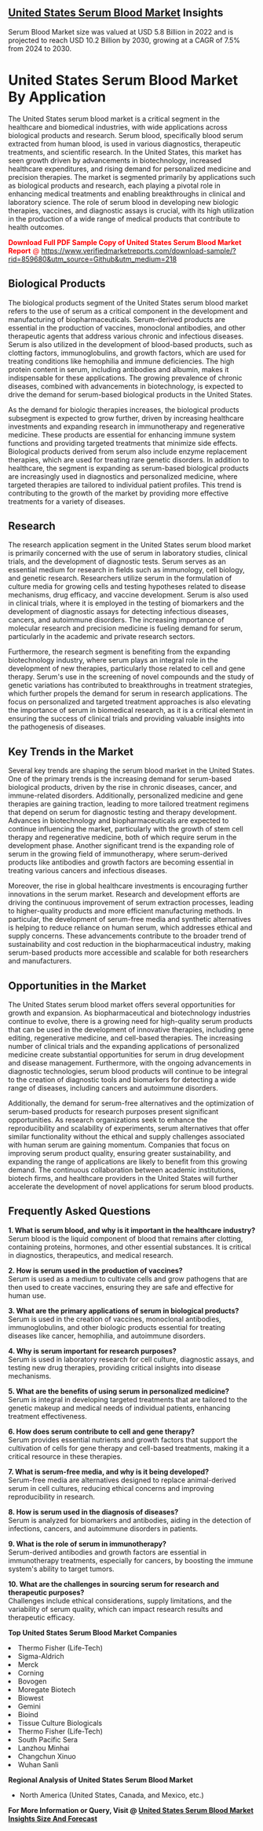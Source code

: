 <h2><a href="https://www.verifiedmarketreports.com/download-sample/?rid=859680&amp;utm_source=Github&amp;utm_medium=218" target="_blank">United States Serum Blood Market</a> Insights</h2><p>Serum Blood Market size was valued at USD 5.8 Billion in 2022 and is projected to reach USD 10.2 Billion by 2030, growing at a CAGR of 7.5% from 2024 to 2030.</p><p><h1>United States Serum Blood Market By Application</h1> <p>The United States serum blood market is a critical segment in the healthcare and biomedical industries, with wide applications across biological products and research. Serum blood, specifically blood serum extracted from human blood, is used in various diagnostics, therapeutic treatments, and scientific research. In the United States, this market has seen growth driven by advancements in biotechnology, increased healthcare expenditures, and rising demand for personalized medicine and precision therapies. The market is segmented primarily by applications such as biological products and research, each playing a pivotal role in enhancing medical treatments and enabling breakthroughs in clinical and laboratory science. The role of serum blood in developing new biologic therapies, vaccines, and diagnostic assays is crucial, with its high utilization in the production of a wide range of medical products that contribute to health outcomes. <p><span class=""><span style="color: #ff0000;"><strong>Download Full PDF Sample Copy of United States Serum Blood Market Report</strong> @ </span><a href="https://www.verifiedmarketreports.com/download-sample/?rid=859680&amp;utm_source=Github&amp;utm_medium=218" target="_blank">https://www.verifiedmarketreports.com/download-sample/?rid=859680&amp;utm_source=Github&amp;utm_medium=218</a></span></p> </p> <h2>Biological Products</h2> <p>The biological products segment of the United States serum blood market refers to the use of serum as a critical component in the development and manufacturing of biopharmaceuticals. Serum-derived products are essential in the production of vaccines, monoclonal antibodies, and other therapeutic agents that address various chronic and infectious diseases. Serum is also utilized in the development of blood-based products, such as clotting factors, immunoglobulins, and growth factors, which are used for treating conditions like hemophilia and immune deficiencies. The high protein content in serum, including antibodies and albumin, makes it indispensable for these applications. The growing prevalence of chronic diseases, combined with advancements in biotechnology, is expected to drive the demand for serum-based biological products in the United States. <p>As the demand for biologic therapies increases, the biological products subsegment is expected to grow further, driven by increasing healthcare investments and expanding research in immunotherapy and regenerative medicine. These products are essential for enhancing immune system functions and providing targeted treatments that minimize side effects. Biological products derived from serum also include enzyme replacement therapies, which are used for treating rare genetic disorders. In addition to healthcare, the segment is expanding as serum-based biological products are increasingly used in diagnostics and personalized medicine, where targeted therapies are tailored to individual patient profiles. This trend is contributing to the growth of the market by providing more effective treatments for a variety of diseases.</p> <h2>Research</h2> <p>The research application segment in the United States serum blood market is primarily concerned with the use of serum in laboratory studies, clinical trials, and the development of diagnostic tests. Serum serves as an essential medium for research in fields such as immunology, cell biology, and genetic research. Researchers utilize serum in the formulation of culture media for growing cells and testing hypotheses related to disease mechanisms, drug efficacy, and vaccine development. Serum is also used in clinical trials, where it is employed in the testing of biomarkers and the development of diagnostic assays for detecting infectious diseases, cancers, and autoimmune disorders. The increasing importance of molecular research and precision medicine is fueling demand for serum, particularly in the academic and private research sectors. <p>Furthermore, the research segment is benefiting from the expanding biotechnology industry, where serum plays an integral role in the development of new therapies, particularly those related to cell and gene therapy. Serum's use in the screening of novel compounds and the study of genetic variations has contributed to breakthroughs in treatment strategies, which further propels the demand for serum in research applications. The focus on personalized and targeted treatment approaches is also elevating the importance of serum in biomedical research, as it is a critical element in ensuring the success of clinical trials and providing valuable insights into the pathogenesis of diseases.</p> <h2>Key Trends in the Market</h2> <p>Several key trends are shaping the serum blood market in the United States. One of the primary trends is the increasing demand for serum-based biological products, driven by the rise in chronic diseases, cancer, and immune-related disorders. Additionally, personalized medicine and gene therapies are gaining traction, leading to more tailored treatment regimens that depend on serum for diagnostic testing and therapy development. Advances in biotechnology and biopharmaceuticals are expected to continue influencing the market, particularly with the growth of stem cell therapy and regenerative medicine, both of which require serum in the development phase. Another significant trend is the expanding role of serum in the growing field of immunotherapy, where serum-derived products like antibodies and growth factors are becoming essential in treating various cancers and infectious diseases. <p>Moreover, the rise in global healthcare investments is encouraging further innovations in the serum market. Research and development efforts are driving the continuous improvement of serum extraction processes, leading to higher-quality products and more efficient manufacturing methods. In particular, the development of serum-free media and synthetic alternatives is helping to reduce reliance on human serum, which addresses ethical and supply concerns. These advancements contribute to the broader trend of sustainability and cost reduction in the biopharmaceutical industry, making serum-based products more accessible and scalable for both researchers and manufacturers.</p> <h2>Opportunities in the Market</h2> <p>The United States serum blood market offers several opportunities for growth and expansion. As biopharmaceutical and biotechnology industries continue to evolve, there is a growing need for high-quality serum products that can be used in the development of innovative therapies, including gene editing, regenerative medicine, and cell-based therapies. The increasing number of clinical trials and the expanding applications of personalized medicine create substantial opportunities for serum in drug development and disease management. Furthermore, with the ongoing advancements in diagnostic technologies, serum blood products will continue to be integral to the creation of diagnostic tools and biomarkers for detecting a wide range of diseases, including cancers and autoimmune disorders. <p>Additionally, the demand for serum-free alternatives and the optimization of serum-based products for research purposes present significant opportunities. As research organizations seek to enhance the reproducibility and scalability of experiments, serum alternatives that offer similar functionality without the ethical and supply challenges associated with human serum are gaining momentum. Companies that focus on improving serum product quality, ensuring greater sustainability, and expanding the range of applications are likely to benefit from this growing demand. The continuous collaboration between academic institutions, biotech firms, and healthcare providers in the United States will further accelerate the development of novel applications for serum blood products.</p> <h2>Frequently Asked Questions</h2> <p><strong>1. What is serum blood, and why is it important in the healthcare industry?</strong><br>Serum blood is the liquid component of blood that remains after clotting, containing proteins, hormones, and other essential substances. It is critical in diagnostics, therapeutics, and medical research.</p> <p><strong>2. How is serum used in the production of vaccines?</strong><br>Serum is used as a medium to cultivate cells and grow pathogens that are then used to create vaccines, ensuring they are safe and effective for human use.</p> <p><strong>3. What are the primary applications of serum in biological products?</strong><br>Serum is used in the creation of vaccines, monoclonal antibodies, immunoglobulins, and other biologic products essential for treating diseases like cancer, hemophilia, and autoimmune disorders.</p> <p><strong>4. Why is serum important for research purposes?</strong><br>Serum is used in laboratory research for cell culture, diagnostic assays, and testing new drug therapies, providing critical insights into disease mechanisms.</p> <p><strong>5. What are the benefits of using serum in personalized medicine?</strong><br>Serum is integral in developing targeted treatments that are tailored to the genetic makeup and medical needs of individual patients, enhancing treatment effectiveness.</p> <p><strong>6. How does serum contribute to cell and gene therapy?</strong><br>Serum provides essential nutrients and growth factors that support the cultivation of cells for gene therapy and cell-based treatments, making it a critical resource in these therapies.</p> <p><strong>7. What is serum-free media, and why is it being developed?</strong><br>Serum-free media are alternatives designed to replace animal-derived serum in cell cultures, reducing ethical concerns and improving reproducibility in research.</p> <p><strong>8. How is serum used in the diagnosis of diseases?</strong><br>Serum is analyzed for biomarkers and antibodies, aiding in the detection of infections, cancers, and autoimmune disorders in patients.</p> <p><strong>9. What is the role of serum in immunotherapy?</strong><br>Serum-derived antibodies and growth factors are essential in immunotherapy treatments, especially for cancers, by boosting the immune system's ability to target tumors.</p> <p><strong>10. What are the challenges in sourcing serum for research and therapeutic purposes?</strong><br>Challenges include ethical considerations, supply limitations, and the variability of serum quality, which can impact research results and therapeutic efficacy.</p> </p><p><strong>Top United States Serum Blood Market Companies</strong></p><div data-test-id=""><p><li>Thermo Fisher (Life-Tech)</li><li> Sigma-Aldrich</li><li> Merck</li><li> Corning</li><li> Bovogen</li><li> Moregate Biotech</li><li> Biowest</li><li> Gemini</li><li> Bioind</li><li> Tissue Culture Biologicals</li><li> Thermo Fisher (Life-Tech)</li><li> South Pacific Sera</li><li> Lanzhou Minhai</li><li> Changchun Xinuo</li><li> Wuhan Sanli</li></p><div><strong>Regional Analysis of&nbsp;United States Serum Blood Market</strong></div><ul><li dir="ltr"><p dir="ltr">North America&nbsp;(United States, Canada, and Mexico, etc.)</p></li></ul><p><strong>For More Information or Query, Visit @&nbsp;</strong><strong><a href="https://www.verifiedmarketreports.com/product/serum-blood-market/?utm_source=Github&amp;utm_medium=218" target="_blank">United States Serum Blood Market Insights Size And Forecast</a></strong></p></div>
